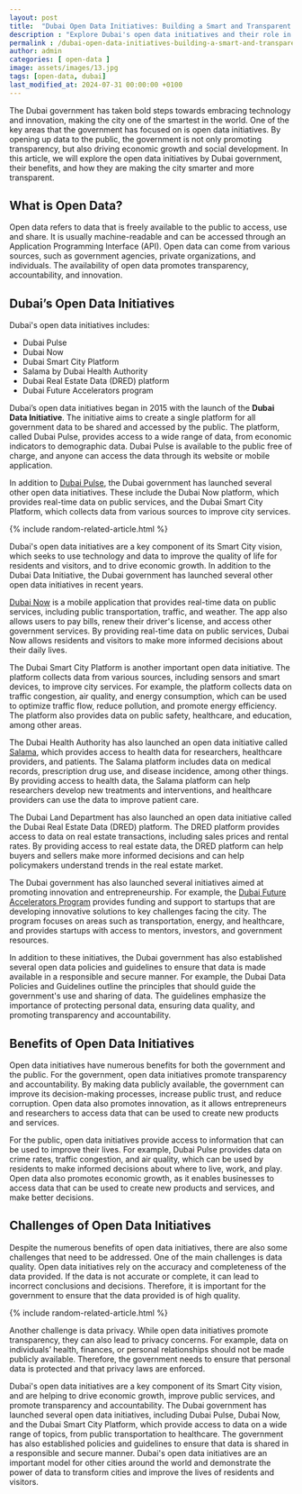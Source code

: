 ```yaml
---
layout: post
title:  "Dubai Open Data Initiatives: Building a Smart and Transparent City"
description : "Explore Dubai's open data initiatives and their role in building a smart, transparent city. Discover key projects like Dubai Pulse, Dubai Now, and the Dubai Smart City Platform, and learn how they enhance public services, drive economic growth, and promote innovation. Understand the benefits and challenges of open data in Dubai's Smart City vision."
permalink : /dubai-open-data-initiatives-building-a-smart-and-transparent-city
author: admin
categories: [ open-data ]
image: assets/images/13.jpg
tags: [open-data, dubai]
last_modified_at: 2024-07-31 00:00:00 +0100
---
```



The Dubai government has taken bold steps towards embracing technology and innovation, making the city one of the smartest in the world. One of the key areas that the government has focused on is open data initiatives. By opening up data to the public, the government is not only promoting transparency, but also driving economic growth and social development. In this article, we will explore the open data initiatives by Dubai government, their benefits, and how they are making the city smarter and more transparent.

## What is Open Data?

Open data refers to data that is freely available to the public to access, use and share. It is usually machine-readable and can be accessed through an Application Programming Interface (API). Open data can come from various sources, such as government agencies, private organizations, and individuals. The availability of open data promotes transparency, accountability, and innovation.

## Dubai’s Open Data Initiatives

Dubai's open data initiatives includes:
- Dubai Pulse
- Dubai Now
- Dubai Smart City Platform
- Salama by Dubai Health Authority
- Dubai Real Estate Data (DRED) platform
- Dubai Future Accelerators program

Dubai’s open data initiatives began in 2015 with the launch of the **Dubai Data Initiative**. The initiative aims to create a single platform for all government data to be shared and accessed by the public. The platform, called Dubai Pulse, provides access to a wide range of data, from economic indicators to demographic data. Dubai Pulse is available to the public free of charge, and anyone can access the data through its website or mobile application.

In addition to [Dubai Pulse](https://www.digitaldubai.ae/apps-services/details/dubaipulse), the Dubai government has launched several other open data initiatives. These include the Dubai Now platform, which provides real-time data on public services, and the Dubai Smart City Platform, which collects data from various sources to improve city services.

{% include random-related-article.html %}

Dubai's open data initiatives are a key component of its Smart City vision, which seeks to use technology and data to improve the quality of life for residents and visitors, and to drive economic growth. In addition to the Dubai Data Initiative, the Dubai government has launched several other open data initiatives in recent years.

[Dubai Now](https://dubainow.dubai.ae/about-dubai-now) is a mobile application that provides real-time data on public services, including public transportation, traffic, and weather. The app also allows users to pay bills, renew their driver's license, and access other government services. By providing real-time data on public services, Dubai Now allows residents and visitors to make more informed decisions about their daily lives.

The Dubai Smart City Platform is another important open data initiative. The platform collects data from various sources, including sensors and smart devices, to improve city services. For example, the platform collects data on traffic congestion, air quality, and energy consumption, which can be used to optimize traffic flow, reduce pollution, and promote energy efficiency. The platform also provides data on public safety, healthcare, and education, among other areas.

The Dubai Health Authority has also launched an open data initiative called [Salama](https://www.itu.int/net4/wsis/archive/stocktaking/Project/Details?projectId=1514927047), which provides access to health data for researchers, healthcare providers, and patients. The Salama platform includes data on medical records, prescription drug use, and disease incidence, among other things. By providing access to health data, the Salama platform can help researchers develop new treatments and interventions, and healthcare providers can use the data to improve patient care.

The Dubai Land Department has also launched an open data initiative called the Dubai Real Estate Data (DRED) platform. The DRED platform provides access to data on real estate transactions, including sales prices and rental rates. By providing access to real estate data, the DRED platform can help buyers and sellers make more informed decisions and can help policymakers understand trends in the real estate market.

The Dubai government has also launched several initiatives aimed at promoting innovation and entrepreneurship. For example, the [Dubai Future Accelerators Program](https://www.dubaifuture.ae/initiatives/future-design-and-acceleration/dubai-future-accelerators) provides funding and support to startups that are developing innovative solutions to key challenges facing the city. The program focuses on areas such as transportation, energy, and healthcare, and provides startups with access to mentors, investors, and government resources.

In addition to these initiatives, the Dubai government has also established several open data policies and guidelines to ensure that data is made available in a responsible and secure manner. For example, the Dubai Data Policies and Guidelines outline the principles that should guide the government's use and sharing of data. The guidelines emphasize the importance of protecting personal data, ensuring data quality, and promoting transparency and accountability.

## Benefits of Open Data Initiatives

Open data initiatives have numerous benefits for both the government and the public. For the government, open data initiatives promote transparency and accountability. By making data publicly available, the government can improve its decision-making processes, increase public trust, and reduce corruption. Open data also promotes innovation, as it allows entrepreneurs and researchers to access data that can be used to create new products and services.

For the public, open data initiatives provide access to information that can be used to improve their lives. For example, Dubai Pulse provides data on crime rates, traffic congestion, and air quality, which can be used by residents to make informed decisions about where to live, work, and play. Open data also promotes economic growth, as it enables businesses to access data that can be used to create new products and services, and make better decisions.

## Challenges of Open Data Initiatives

Despite the numerous benefits of open data initiatives, there are also some challenges that need to be addressed. One of the main challenges is data quality. Open data initiatives rely on the accuracy and completeness of the data provided. If the data is not accurate or complete, it can lead to incorrect conclusions and decisions. Therefore, it is important for the government to ensure that the data provided is of high quality.

{% include random-related-article.html %}

Another challenge is data privacy. While open data initiatives promote transparency, they can also lead to privacy concerns. For example, data on individuals’ health, finances, or personal relationships should not be made publicly available. Therefore, the government needs to ensure that personal data is protected and that privacy laws are enforced.

Dubai's open data initiatives are a key component of its Smart City vision, and are helping to drive economic growth, improve public services, and promote transparency and accountability. The Dubai government has launched several open data initiatives, including Dubai Pulse, Dubai Now, and the Dubai Smart City Platform, which provide access to data on a wide range of topics, from public transportation to healthcare. The government has also established policies and guidelines to ensure that data is shared in a responsible and secure manner. Dubai's open data initiatives are an important model for other cities around the world and demonstrate the power of data to transform cities and improve the lives of residents and visitors.
